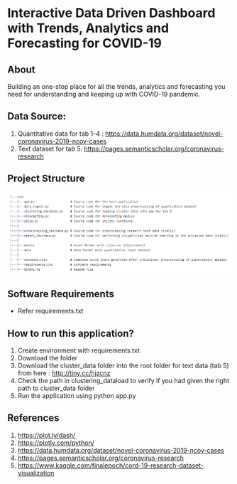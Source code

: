 # Interactive Data Driven Dashboard with  Trends, Analytics and Forecasting for COVID-19

## About
Building an one-stop place for all the trends, analytics and forecasting you need for understanding and keeping up with COVID-19 pandemic.  

## Data Source: 
1. Quantitative data for tab 1-4 : https://data.humdata.org/dataset/novel-coronavirus-2019-ncov-cases
1. Text dataset for tab 5: https://pages.semanticscholar.org/coronavirus-research

## Project Structure

![GitHub Logo](/assets/project.png)


## Software Requirements
- Refer requirements.txt

## How to run this application?

1. Create environment with requirements.txt
1. Download the folder
1. Download the cluster_data folder into the root folder for text data (tab 5) from here : http://tiny.cc/hjzcnz
1. Check the path in clustering_dataload to verify if you had given the right path to cluster_data folder
1. Run the application using python app.py

## References
1. https://plot.ly/dash/
1. https://plotly.com/python/
1. https://data.humdata.org/dataset/novel-coronavirus-2019-ncov-cases
1. https://pages.semanticscholar.org/coronavirus-research
1. https://www.kaggle.com/finalepoch/cord-19-research-dataset-visualization

